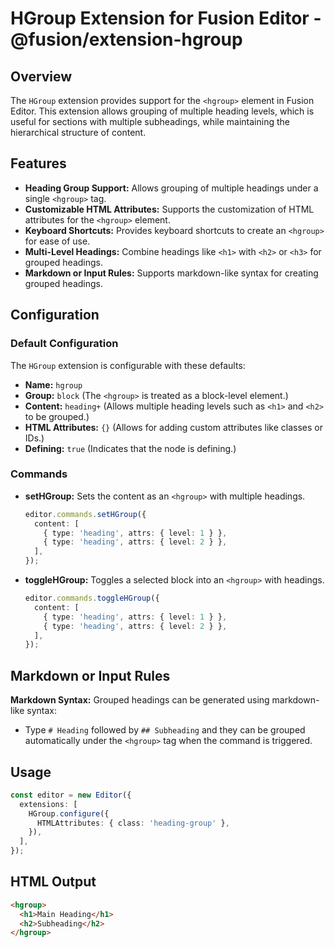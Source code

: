 
# HGroup Extension for Fusion Editor - @fusion/extension-hgroup

## Overview

The `HGroup` extension provides support for the `<hgroup>` element in Fusion Editor. This extension allows grouping of multiple heading levels, which is useful for sections with multiple subheadings, while maintaining the hierarchical structure of content.

## Features

- **Heading Group Support:** Allows grouping of multiple headings under a single `<hgroup>` tag.
- **Customizable HTML Attributes:** Supports the customization of HTML attributes for the `<hgroup>` element.
- **Keyboard Shortcuts:** Provides keyboard shortcuts to create an `<hgroup>` for ease of use.
- **Multi-Level Headings:** Combine headings like `<h1>` with `<h2>` or `<h3>` for grouped headings.
- **Markdown or Input Rules:** Supports markdown-like syntax for creating grouped headings.

## Configuration

### Default Configuration

The `HGroup` extension is configurable with these defaults:

- **Name:** `hgroup`
- **Group:** `block` (The `<hgroup>` is treated as a block-level element.)
- **Content:** `heading+` (Allows multiple heading levels such as `<h1>` and `<h2>` to be grouped.)
- **HTML Attributes:** `{}` (Allows for adding custom attributes like classes or IDs.)
- **Defining:** `true` (Indicates that the node is defining.)

### Commands

- **setHGroup:** Sets the content as an `<hgroup>` with multiple headings.
  ```typescript
  editor.commands.setHGroup({
    content: [
      { type: 'heading', attrs: { level: 1 } },
      { type: 'heading', attrs: { level: 2 } },
    ],
  });
  ```

- **toggleHGroup:** Toggles a selected block into an `<hgroup>` with headings.
  ```typescript
  editor.commands.toggleHGroup({
    content: [
      { type: 'heading', attrs: { level: 1 } },
      { type: 'heading', attrs: { level: 2 } },
    ],
  });
  ```

## Markdown or Input Rules

**Markdown Syntax:** Grouped headings can be generated using markdown-like syntax:
- Type `# Heading` followed by `## Subheading` and they can be grouped automatically under the `<hgroup>` tag when the command is triggered.

## Usage

```typescript
const editor = new Editor({
  extensions: [
    HGroup.configure({
      HTMLAttributes: { class: 'heading-group' },
    }),
  ],
});
```

## HTML Output

```html
<hgroup>
  <h1>Main Heading</h1>
  <h2>Subheading</h2>
</hgroup>
```

